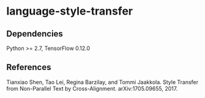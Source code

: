 # language-style-transfer

## Dependencies
Python >= 2.7, TensorFlow 0.12.0

## References
Tianxiao Shen, Tao Lei, Regina Barzilay, and Tommi Jaakkola. Style Transfer from Non-Parallel Text by Cross-Alignment. arXiv:1705.09655, 2017.

